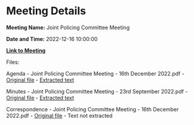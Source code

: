 # Meeting Details

**Meeting Name:** Joint Policing Committee Meeting

**Date and Time:** 2022-12-16 10:00:00

**[Link to Meeting](https://www.limerick.ie/council/whats-on/joint-policing-committee-meeting-16)**

Files: 

Agenda - Joint Policing Committee Meeting - 16th December 2022.pdf - [Original file](https://www.limerick.ie/sites/default/files/media/documents/2022-12/01%20Agenda%20JPC%20Meeting%2016th%20December%202022.pdf) - [Extracted text](./Agenda%20-%20Joint%20Policing%20Committee%20Meeting%20-%2016th%20December%202022.md)

Minutes - Joint Policing Committee Meeting - 23rd September 2022.pdf - [Original file](https://www.limerick.ie/sites/default/files/media/documents/2022-12/Minutes%20of%20JPC%20Meeting%2023rd%20September%202022.pdf) - [Extracted text](./Minutes%20-%20Joint%20Policing%20Committee%20Meeting%20-%2023rd%20September%202022.md)

Correspondence - Joint Policing Committee Meeting - 16th December 2022.pdf - [Original file](https://www.limerick.ie/sites/default/files/media/documents/2022-12/Correspondence.pdf) - Text not extracted

